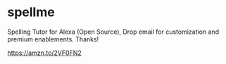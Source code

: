 # spellme
Spelling Tutor for Alexa (Open Source), Drop email for customization and premium enablements. Thanks!

https://amzn.to/2VF0FN2
